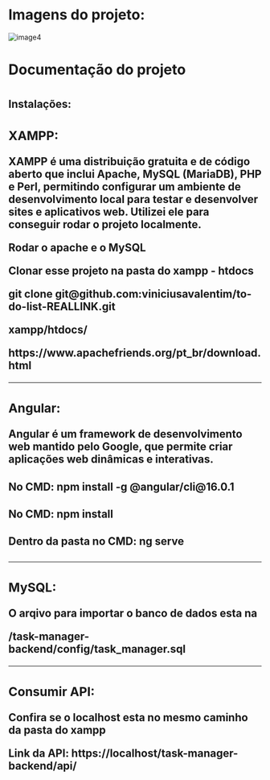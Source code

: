 <h1>Imagens do projeto: </h1>

  ![image4](https://github.com/viniciusavalentim/to-do-list-REALLINK/assets/98558401/a11b094f-afd7-4007-9e99-2e9b59071f87)


<h1>Documentação do projeto<h1>

<h2>Instalações:<h2>
  <div>
    <h3>XAMPP: </h3>
    <p>XAMPP é uma distribuição gratuita e de código aberto que inclui Apache, MySQL (MariaDB), PHP e Perl, permitindo configurar um ambiente de desenvolvimento local para testar e desenvolver sites e aplicativos web. Utilizei ele para conseguir rodar o projeto       
    localmente.  </p>
    <p>Rodar o apache e o MySQL</p>
    <p>Clonar esse projeto na pasta do xampp - htdocs</p>
    <p>git clone git@github.com:viniciusavalentim/to-do-list-REALLINK.git</p>
    <p>xampp/htdocs/</p>
    <p>https://www.apachefriends.org/pt_br/download.html</p>
  <div>
      <hr>
  <div>
    <h3>Angular: </h3>
    <p>Angular é um framework de desenvolvimento web mantido pelo Google, que permite criar aplicações web dinâmicas e interativas.</p>
    <h4>No CMD: npm install -g @angular/cli@16.0.1</h4>
    <h4>No CMD: npm install</h4>
    <h4>Dentro da pasta no CMD: ng serve</h4>
  <div>
      <hr>
  <div>
    <h3>MySQL: </h3>
    <p>O arqivo para importar o banco de dados esta na</p> 
     <p>/task-manager-backend/config/task_manager.sql</p>
  <div>
      <hr>
  <div>
    <h3>Consumir API: </h3>
    <p>Confira se o localhost esta no mesmo caminho da pasta do xampp</p> 
    <p>Link da API: https://localhost/task-manager-backend/api/</p>
  <div>
